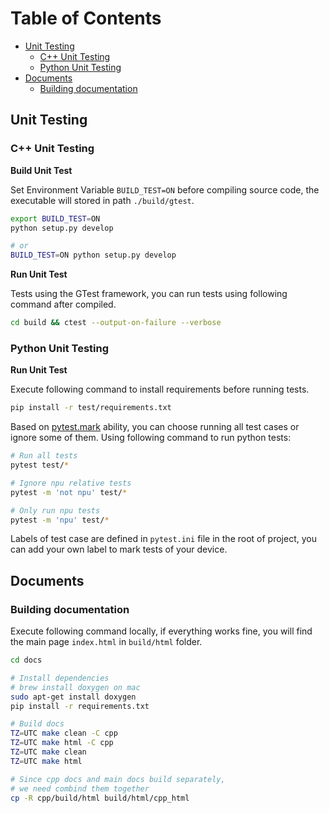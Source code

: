 # Table of Contents

- [Unit Testing](#unit-testing)
  - [C++ Unit Testing](#c-unit-testing)
  - [Python Unit Testing](#python-unit-testing)
- [Documents](#documents)
  - [Building documentation](#building-documentation)

## Unit Testing
### C++ Unit Testing

**Build Unit Test**

Set Environment Variable `BUILD_TEST=ON` before compiling source code, the executable will stored in path `./build/gtest`.

```bash
export BUILD_TEST=ON
python setup.py develop

# or
BUILD_TEST=ON python setup.py develop
```

**Run Unit Test**

Tests using the GTest framework, you can run tests using following command after compiled.

```bash
cd build && ctest --output-on-failure --verbose
```

### Python Unit Testing

**Run Unit Test**

Execute following command to install requirements before running tests.

```bash
pip install -r test/requirements.txt
```

Based on [pytest.mark](https://docs.pytest.org/en/stable/how-to/mark.html) ability, you can choose running all test cases or ignore some of them.
Using following command to run python tests:

```bash
# Run all tests
pytest test/*

# Ignore npu relative tests
pytest -m 'not npu' test/*

# Only run npu tests
pytest -m 'npu' test/*
```

Labels of test case are defined in `pytest.ini` file in the root of project, you can add your own label to mark tests of your device.


## Documents
### Building documentation

Execute following command locally, if everything works fine, you will find the main page `index.html` in `build/html` folder.

```bash
cd docs

# Install dependencies
# brew install doxygen on mac
sudo apt-get install doxygen
pip install -r requirements.txt

# Build docs
TZ=UTC make clean -C cpp
TZ=UTC make html -C cpp
TZ=UTC make clean
TZ=UTC make html

# Since cpp docs and main docs build separately,
# we need combind them together
cp -R cpp/build/html build/html/cpp_html
```
